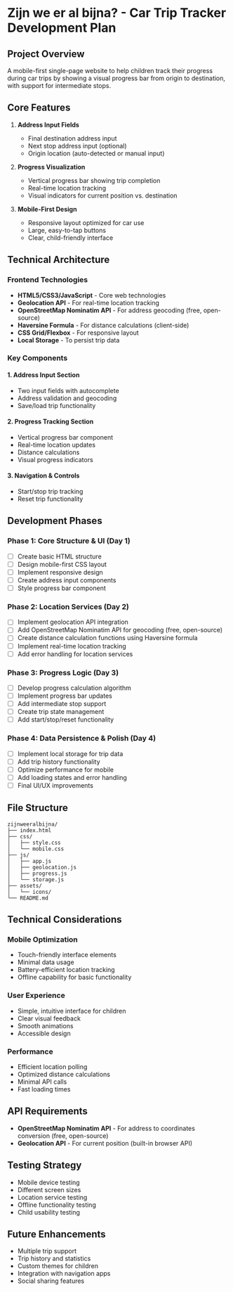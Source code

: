 # Zijn we er al bijna? - Car Trip Tracker Development Plan

## Project Overview
A mobile-first single-page website to help children track their progress during car trips by showing a visual progress bar from origin to destination, with support for intermediate stops.

## Core Features
1. **Address Input Fields**
   - Final destination address input
   - Next stop address input (optional)
   - Origin location (auto-detected or manual input)

2. **Progress Visualization**
   - Vertical progress bar showing trip completion
   - Real-time location tracking
   - Visual indicators for current position vs. destination

3. **Mobile-First Design**
   - Responsive layout optimized for car use
   - Large, easy-to-tap buttons
   - Clear, child-friendly interface

## Technical Architecture

### Frontend Technologies
- **HTML5/CSS3/JavaScript** - Core web technologies
- **Geolocation API** - For real-time location tracking
- **OpenStreetMap Nominatim API** - For address geocoding (free, open-source)
- **Haversine Formula** - For distance calculations (client-side)
- **CSS Grid/Flexbox** - For responsive layout
- **Local Storage** - To persist trip data

### Key Components

#### 1. Address Input Section
- Two input fields with autocomplete
- Address validation and geocoding
- Save/load trip functionality

#### 2. Progress Tracking Section
- Vertical progress bar component
- Real-time location updates
- Distance calculations
- Visual progress indicators

#### 3. Navigation & Controls
- Start/stop trip tracking
- Reset trip functionality

## Development Phases

### Phase 1: Core Structure & UI (Day 1)
- [ ] Create basic HTML structure
- [ ] Design mobile-first CSS layout
- [ ] Implement responsive design
- [ ] Create address input components
- [ ] Style progress bar component

### Phase 2: Location Services (Day 2)
- [ ] Implement geolocation API integration
- [ ] Add OpenStreetMap Nominatim API for geocoding (free, open-source)
- [ ] Create distance calculation functions using Haversine formula
- [ ] Implement real-time location tracking
- [ ] Add error handling for location services

### Phase 3: Progress Logic (Day 3)
- [ ] Develop progress calculation algorithm
- [ ] Implement progress bar updates
- [ ] Add intermediate stop support
- [ ] Create trip state management
- [ ] Add start/stop/reset functionality

### Phase 4: Data Persistence & Polish (Day 4)
- [ ] Implement local storage for trip data
- [ ] Add trip history functionality
- [ ] Optimize performance for mobile
- [ ] Add loading states and error handling
- [ ] Final UI/UX improvements

## File Structure
```
zijnweeralbijna/
├── index.html
├── css/
│   ├── style.css
│   └── mobile.css
├── js/
│   ├── app.js
│   ├── geolocation.js
│   ├── progress.js
│   └── storage.js
├── assets/
│   └── icons/
└── README.md
```

## Technical Considerations

### Mobile Optimization
- Touch-friendly interface elements
- Minimal data usage
- Battery-efficient location tracking
- Offline capability for basic functionality

### User Experience
- Simple, intuitive interface for children
- Clear visual feedback
- Smooth animations
- Accessible design

### Performance
- Efficient location polling
- Optimized distance calculations
- Minimal API calls
- Fast loading times

## API Requirements
- **OpenStreetMap Nominatim API** - For address to coordinates conversion (free, open-source)
- **Geolocation API** - For current position (built-in browser API)

## Testing Strategy
- Mobile device testing
- Different screen sizes
- Location service testing
- Offline functionality testing
- Child usability testing

## Future Enhancements
- Multiple trip support
- Trip history and statistics
- Custom themes for children
- Integration with navigation apps
- Social sharing features
